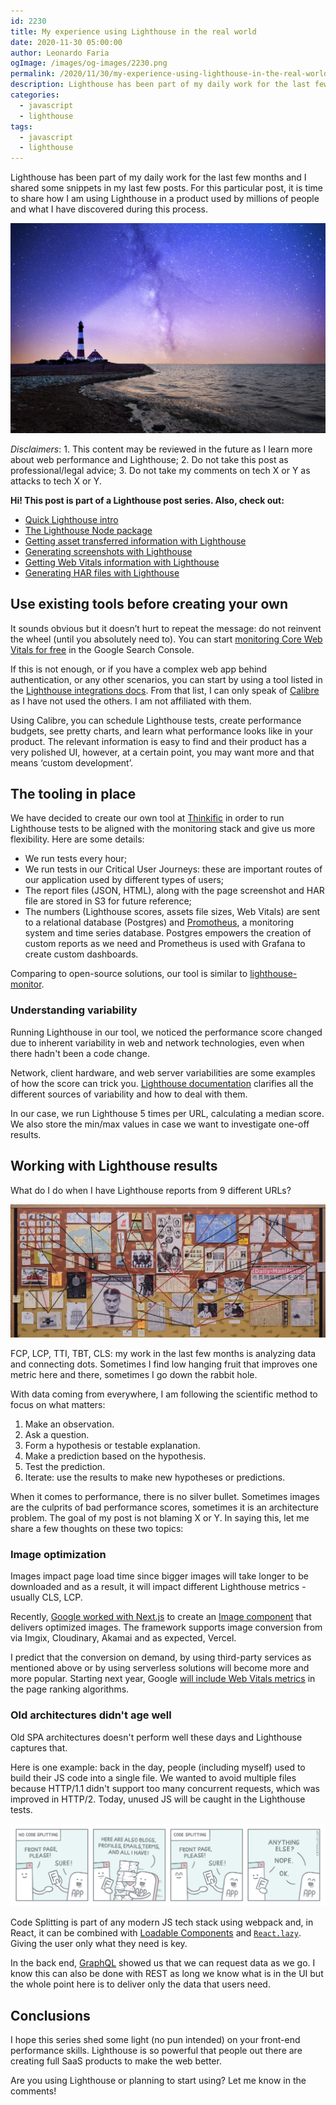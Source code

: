 ```yaml
---
id: 2230
title: My experience using Lighthouse in the real world
date: 2020-11-30 05:00:00
author: Leonardo Faria
ogImage: /images/og-images/2230.png
permalink: /2020/11/30/my-experience-using-lighthouse-in-the-real-world
description: Lighthouse has been part of my daily work for the last few months and I shared some snippets in my last few posts. For this particular post, it is time to share how I am using Lighthouse in a product used by millions of people and what I have discovered during this process. 
categories:
  - javascript
  - lighthouse
tags:
  - javascript
  - lighthouse
---
```


Lighthouse has been part of my daily work for the last few months and I shared some snippets in my last few posts. For this particular post, it is time to share how I am using Lighthouse in a product used by millions of people and what I have discovered during this process. 

![Lighthouse photo by Robert Wiedemann](/wp-content/uploads/2020/11/lighthouse.jpg)

_Disclaimers_: 1. This content may be reviewed in the future as I learn more about web performance and Lighthouse; 2. Do not take this post as professional/legal advice; 3. Do not take my comments on tech X or Y as attacks to tech X or Y.

<div class="my-10 p-4 border border-gray-6 rounded-md bg-white">
<strong>Hi! This post is part of a Lighthouse post series. Also, check out:</strong>

<ul>
<li><a href="/2020/11/30/the-undocumented-lighthouse-guide#quick-lighthouse-intro">Quick Lighthouse intro</a></li>
<li><a href="/2020/11/30/the-undocumented-lighthouse-guide#the-lighthouse-node-package">The Lighthouse Node package</a></li>
<li><a href="/2020/11/30/getting-asset-transferred-information-with-lighthouse/">Getting asset transferred information with Lighthouse</a></li>
<li><a href="/2020/11/30/generating-screenshots-with-lighthouse/">Generating screenshots with Lighthouse</a></li>
<li><a href="/2020/11/30/getting-web-vitals-information-with-lighthouse/">Getting Web Vitals information with Lighthouse</a></li>
<li><a href="/2020/11/30/creating-har-files-with-lighthouse/">Generating HAR files with Lighthouse</a></li>
</ul>
</div>

## Use existing tools before creating your own

It sounds obvious but it doesn’t hurt to repeat the message: do not reinvent the wheel (until you absolutely need to). You can start [monitoring Core Web Vitals for free](https://support.google.com/webmasters/answer/9205520) in the Google Search Console. 

If this is not enough, or if you have a complex web app behind authentication, or any other scenarios, you can start by using a tool listed in the [Lighthouse integrations docs](https://github.com/GoogleChrome/lighthouse#lighthouse-integrations-in-web-perf-services). From that list, I can only speak of [Calibre](https://calibreapp.com) as I have not used the others. I am not affiliated with them.

Using Calibre, you can schedule Lighthouse tests, create performance budgets, see pretty charts, and learn what performance looks like in your product. The relevant information is easy to find and their product has a very polished UI, however, at a certain point, you may want more and that means ‘custom development’.

## The tooling in place

We have decided to create our own tool at [Thinkific](https://thinkific.com) in order to run Lighthouse tests to be aligned with the monitoring stack and give us more flexibility. Here are some details:

- We run tests every hour;
- We run tests in our Critical User Journeys: these are important routes of our application used by different types of users;
- The report files (JSON, HTML), along with the page screenshot and HAR file are stored in S3 for future reference;
- The numbers (Lighthouse scores, assets file sizes, Web Vitals) are sent to a relational database (Postgres) and [Promotheus](https://prometheus.io/), a monitoring system and time series database. Postgres empowers the creation of custom reports as we need and Prometheus is used with Grafana to create custom dashboards.

Comparing to open-source solutions, our tool is similar to [lighthouse-monitor](https://github.com/Verivox/lighthouse-monitor/).

### Understanding variability

Running Lighthouse in our tool, we noticed the performance score changed due to inherent variability in web and network technologies, even when there hadn't been a code change.

Network, client hardware, and web server variabilities are some examples of how the score can trick you. [Lighthouse documentation](https://github.com/GoogleChrome/lighthouse/blob/master/docs/variability.md) clarifies all the different sources of variability and how to deal with them.

In our case, we run Lighthouse 5 times per URL, calculating a median score. We also store the min/max values in case we want to investigate one-off results.

## Working with Lighthouse results

What do I do when I have Lighthouse reports from 9 different URLs?

![Detective wall, from the Isle of Dogs movie](/wp-content/uploads/2020/11/detective-wall.jpg)

FCP, LCP, TTI, TBT, CLS: my work in the last few months is analyzing data and connecting dots. Sometimes I find low hanging fruit that improves one metric here and there, sometimes I go down the rabbit hole.

With data coming from everywhere, I am following the scientific method to focus on what matters:

1. Make an observation.
2. Ask a question.
3. Form a hypothesis or testable explanation.
3. Make a prediction based on the hypothesis.
4. Test the prediction.
5. Iterate: use the results to make new hypotheses or predictions.

When it comes to performance, there is no silver bullet. Sometimes images are the culprits of bad performance scores, sometimes it is an architecture problem. The goal of my post is not blaming X or Y. In saying this, let me share a few thoughts on these two topics:

### Image optimization

Images impact page load time since bigger images will take longer to be downloaded and as a result, it will impact different Lighthouse metrics - usually CLS, LCP. 

Recently, [Google worked with Next.js](https://github.com/vercel/next.js/discussions/16832) to create an [Image component](https://nextjs.org/docs/basic-features/image-optimization) that delivers optimized images. The framework supports image conversion from via Imgix, Cloudinary, Akamai and as expected, Vercel.

I predict that the conversion on demand, by using third-party services as mentioned above or by using serverless solutions will become more and more popular. Starting next year, Google [will include Web Vitals metrics](https://developers.google.com/search/blog/2020/11/timing-for-page-experience) in the page ranking algorithms.
### Old architectures didn't age well

Old SPA architectures doesn't perform well these days and Lighthouse captures that.

Here is one example: back in the day, people (including myself) used to build their JS code into a single file. We wanted to avoid multiple files because HTTP/1.1 didn't support too many concurrent requests, which was improved in HTTP/2. Today, unused JS will be caught in the Lighthouse tests. 

![Code splitting cartoon by Crystallize](/wp-content/uploads/2020/11/codesplitting.png)

Code Splitting is part of any modern JS tech stack using webpack and, in React, it can be combined with [Loadable Components](https://loadable-components.com/docs/getting-started/) and [`React.lazy`](https://reactjs.org/docs/code-splitting.html#reactlazy). Giving the user only what they need is key.

In the back end, [GraphQL](https://graphql.org/) showed us that we can request data as we go. I know this can also be done with REST as long we know  what is in the UI but the whole point here is to deliver only the data that users need.

## Conclusions

I hope this series shed some light (no pun intended) on your front-end performance skills. Lighthouse is so powerful that people out there are creating full SaaS products to make the web better.

Are you using Lighthouse or planning to start using? Let me know in the comments!
